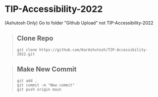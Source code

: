 # TIP-Accessibility-2022

(Ashutosh Only) Go to folder "Github Upload" not TIP-Accessibility-2022

>## Clone Repo
>```
>git clone https://github.com/KarAshutosh/TIP-Accessibility-2022.git
>```

>## Make New Commit
>```
>git add .
>git commit -m "New commit"
>git push origin main
>```
